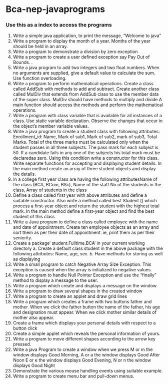 # Bca-nep-javaprograms


<h3>Use this as a index to access the programs</h3>


1. Write a simple java application, to print the message, “Welcome to java”
2. Write a program to display the month of a year. Months of the year should be held in an array.
3. Write a program to demonstrate a division by zero exception
4. Write a program to create a user defined exception say Pay Out of Bounds. .
5. Write a java program to add two integers and two float numbers. When no arguments are supplied,
give a default value to calculate the sum. Use function overloading.
6. Write a program to perform mathematical operations. Create a class called AddSub with methods to
add and subtract. Create another class called MulDiv that extends from AddSub class to use the
member data of the super class. MulDiv should have methods to multiply and divide A main function
should access the methods and perform the mathematical operations.
7. Write a program with class variable that is available for all instances of a class. Use static variable
declaration. Observe the changes that occur in the object’s member variable values.
8. Write a java program to create a student class with following attributes: Enrollment_id: Name, Mark
of sub1, Mark of sub2, mark of sub3, Total Marks. Total of the three marks must be calculated only
when the student passes in all three subjects. The pass mark for each subject is 50. If a candidate fails
in any one of the subjects his total mark must be declaredas zero. Using this condition write a
constructor for this class. Write separate functions for accepting and displaying student details. In the
main method create an array of three student objects and display the details.
9. In a college first year class are having the following attributesName of the class (BCA, BCom, BSc),
Name of the staff No of the students in the class, Array of students in the class
10. Define a class called first year with above attributes and define a suitable constructor. Also write a
method called best Student () which process a first-year object and return the student with the highest
total mark. In the main method define a first-year object and find the best student of this class
11. Write a Java program to define a class called employee with the name and date of appointment. Create
ten employee objects as an array and sort them as per their date of appointment. ie, print them as per
their seniority.
12. Create a package‘ student.Fulltime.BCA‘ in your current working directory
a. Create a default class student in the above package with the following
attributes: Name, age, sex. b. Have methods for storing as well as displaying
13. Write a small program to catch Negative Array Size Exception. This exception is caused when the
array is initialized to negative values.
14. Write a program to handle Null Pointer Exception and use the “finally” method to display a message to
the user.
15. Write a program which create and displays a message on the window
16. Write a program to draw several shapes in the created window
17. Write a program to create an applet and draw grid lines
18. Write a program which creates a frame with two buttons father and
mother. When we click the father button the name of the father, his age and designation must appear.
When we click mother similar details of mother also appear.
19. Create a frame which displays your personal details with respect to a button click
20. Create a simple applet which reveals the personal information of yours.
21. Write a program to move different shapes according to the arrow key pressed.
22. Write a java Program to create a window when we press M or m the window displays Good Morning,
A or a the window displays Good After Noon E or e the window displays Good Evening, N or n the
window displays Good Night
23. Demonstrate the various mouse handling events using suitable example.
24. Write a program to create menu bar and pull-down menus.
